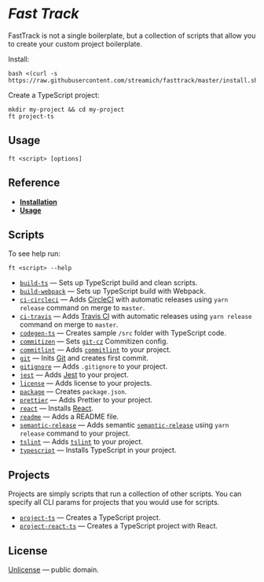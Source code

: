 # *Fast Track*

FastTrack is not a single boilerplate, but a collection of scripts that
allow you to create your custom project boilerplate.

Install:

```shell
bash <(curl -s https://raw.githubusercontent.com/streamich/fasttrack/master/install.sh)
```

Create a TypeScript project:

```shell
mkdir my-project && cd my-project
ft project-ts
```


## Usage

```shell
ft <script> [options]
```


## Reference

- [__Installation__](./docs/installation.md)
- [__Usage__](./docs/usage.md)


## Scripts

To see help run:

```shell
ft <script> --help
```

- [`build-ts`](./docs/build-ts.md) &mdash; Sets up TypeScript build and clean scripts.
- [`build-webpack`](./docs/build-webpack.md) &mdash; Sets up TypeScript build with Webpack.
- [`ci-circleci`](./docs/ci-circleci.md) &mdash; Adds [CircleCI](https://circleci.com/) with automatic releases using `yarn release` command on merge to `master`.
- [`ci-travis`](./docs/ci-travis.md) &mdash; Adds [Travis CI](https://travis-ci.com/) with automatic releases using `yarn release` command on merge to `master`.
- [`codegen-ts`](./docs/codegen-ts.md) &mdash; Creates sample `/src` folder with TypeScript code.
- [`commitizen`](./docs/commitizen.md) &mdash; Sets [`git-cz`](https://github.com/streamich/git-cz) Commitizen config.
- [`commitlint`](./docs/commitlint.md) &mdash; Adds [`commitlint`](https://marionebl.github.io/commitlint/#/) to your project.
- [`git`](./docs/git.md) &mdash; Inits [Git](https://git-scm.com/) and creates first commit.
- [`gitignore`](./docs/gitignore.md) &mdash; Adds `.gitignore` to your project.
- [`jest`](./docs/jest.md) &mdash; Adds [Jest](https://jestjs.io/) to your project.
- [`license`](./docs/license.md) &mdash; Adds license to your projects.
- [`package`](./docs/package.md) &mdash; Creates `package.json`.
- [`prettier`](./docs/prettier.md) &mdash; Adds Prettier to your project.
- [`react`](./docs/react.md) &mdash; Installs [React](https://reactjs.org/).
- [`readme`](./docs/readme-script.md) &mdash; Adds a README file.
- [`semantic-release`](./docs/semantic-release.md) &mdash; Adds semantic [`semantic-release`](https://semantic-release.gitbook.io/semantic-release/) using `yarn release` command to your project.
- [`tslint`](./docs/tslint.md) &mdash; Adds [`tslint`](https://palantir.github.io/tslint/) to your project.
- [`typescript`](./docs/typescript.md) &mdash; Installs TypeScript in your project.


## Projects

Projects are simply scripts that run a collection of other scripts. You can specify all CLI params
for projects that you would use for scripts.

- [`project-ts`](./docs/project-ts.md) &mdash; Creates a TypeScript project.
- [`project-react-ts`](./docs/project-react-ts.md) &mdash; Creates a TypeScript project with React.


## License

[Unlicense](LICENSE) &mdash; public domain.

